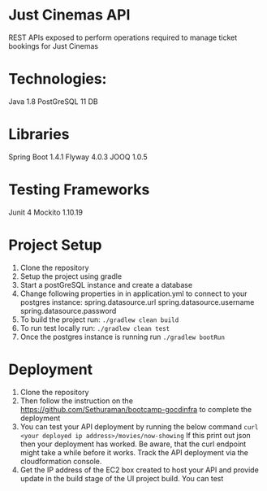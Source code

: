 # Just Cinemas API

REST APIs exposed to perform operations required to manage ticket bookings for Just Cinemas

# Technologies:
 Java 1.8
 PostGreSQL 11 DB

# Libraries
 Spring Boot 1.4.1
 Flyway 4.0.3
 JOOQ 1.0.5

# Testing Frameworks
 Junit 4
 Mockito 1.10.19

# Project Setup
 1. Clone the repository
 2. Setup the project using gradle
 3. Start a postGreSQL instance and create a database
 4. Change following properties in in application.yml to connect to your postgres instance:
       spring.datasource.url
       spring.datasource.username
       spring.datasource.password
 5. To build the project run:
       ```./gradlew clean build```
 6. To run test locally run:
       ```./gradlew clean test```
 7. Once the postgres instance is running run
        ```./gradlew bootRun```

# Deployment
 1. Clone the repository
 2. Then follow the instruction on the https://github.com/Sethuraman/bootcamp-gocdinfra to complete the deployment
 3. You can test your API deployment by running the below command
   ```curl <your deployed ip address>/movies/now-showing``` If this print out json then your deployment has worked. Be aware, that the curl endpoint might take a while before it works. Track the API deployment via the cloudformation console.
 4. Get the IP address of the EC2 box created to host your API and provide update in the build stage of the UI project build. You can test

